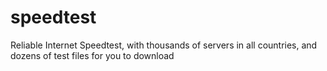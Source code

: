 # speedtest
Reliable Internet Speedtest, with thousands of servers in all countries, and dozens of test files for you to download
